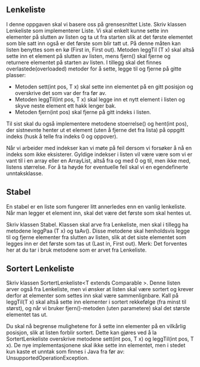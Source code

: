 ## Lenkeliste
I denne oppgaven skal vi basere oss på grensesnittet Liste<T>. Skriv klassen Lenkeliste<T> som implementerer Liste<T>. Vi skal enkelt kunne sette inn elementer på slutten av listen og ta ut fra starten slik at det første elementet som ble satt inn
også er det første som blir tatt ut. På denne måten kan listen benyttes som en kø (First in, First out). Metoden leggTil (T x) skal altså sette inn et element på slutten av listen, mens fjern() skal fjerne og returnere elementet på starten av listen. I tillegg skal det finnes overlastede(overloaded) metoder for å sette, legge til og fjerne på gitte plasser:

* Metoden sett(int pos, T x) skal sette inn elementet på en gitt posisjon og overskrive det som var der fra før av.
* Metoden leggTil(int pos, T x) skal legge inn et nytt element i listen og skyve neste element ett hakk lenger bak.
* Metoden fjern(int pos) skal fjerne på gitt indeks i listen.

Til sist skal du også implementere metodene stoerrelse() og hent(int pos), der sistnevnte henter ut et element (uten å fjerne det fra lista) på oppgitt indeks (husk å telle fra indeks 0 og oppover).

Når vi arbeider med indekser kan vi møte på feil dersom vi forsøker å nå en indeks som ikke eksisterer. Gyldige indekser i listen vil være være som vi er vant til i en array eller en ArrayList, altså fra og med 0 og til, men ikke med, listens størrelse. For å ta høyde for eventuelle feil skal vi en egendefinerte unntaksklasse.

## Stabel
En stabel er en liste som fungerer litt annerledes enn en vanlig lenkeliste. Når man legger et element inn, skal det være det første som skal hentes ut.

Skriv klassen Stabel<T>. Klassen skal arve fra Lenkeliste<T>, men skal i tillegg ha metodene leggPaa (T x) og taAv(). Disse metodene skal henholdsvis legge til og fjerne elementer fra slutten av listen, slik at det siste elementet som legges inn er det første som tas ut (Last in, First out). Merk: Det forventes her at du tar i bruk metodene som er arvet fra Lenkeliste<T>.

## Sortert Lenkeliste
Skriv klassen SortertLenkeliste<T extends Comparable<T> >. Denne listen arver også fra Lenkeliste<T>, men vi ønsker at listen skal være sortert og krever derfor at elementer som settes inn skal være sammenlignbare. Kall på leggTil(T x) skal altså sette inn elementer i sortert rekkefølge (fra minst til størst), og når vi bruker fjern()-metoden (uten parametere) skal det største elementet tas ut.

Du skal nå begrense mulighetene for å sette inn elementer på en vilkårlig posisjon, slik at listen forblir sortert. Dette kan gjøres ved å la SortertLenkeliste overskrive metodene sett(int pos, T x) og leggTil(int pos, T x). De nye implementasjonene skal ikke sette inn elementet, men i stedet kun kaste et unntak som finnes i Java fra før av: UnsupportedOperationException.
